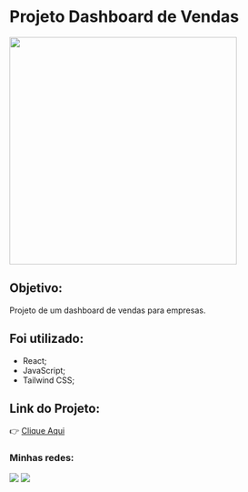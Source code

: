 # Projeto Dashboard de Vendas

<img src="https://i.postimg.cc/VkqsW-6M7/dashboard.png" width="400" />

## Objetivo:

Projeto de um dashboard de vendas para empresas.

## Foi utilizado:

- React;
- JavaScript;
- Tailwind CSS;

## Link do Projeto:

👉 <a href="https://dashboard.jvsilveira.dev.br/" target="_blank">Clique Aqui</a>

 ### Minhas redes: 

<div>
  <a href="https://www.linkedin.com/in/jose-silveira-ti/" target="_blank"><img src="https://img.shields.io/badge/-LinkedIn-%230077B5?style=for-the-badge&logo=linkedin&logoColor=white" target="_blank"></a> 
  <a href = "mailto:jvsilveira11@gmail.com"><img src="https://img.shields.io/badge/-Gmail-%23333?style=for-the-badge&logo=gmail&logoColor=white" target="_blank"></a>
</div>
 
